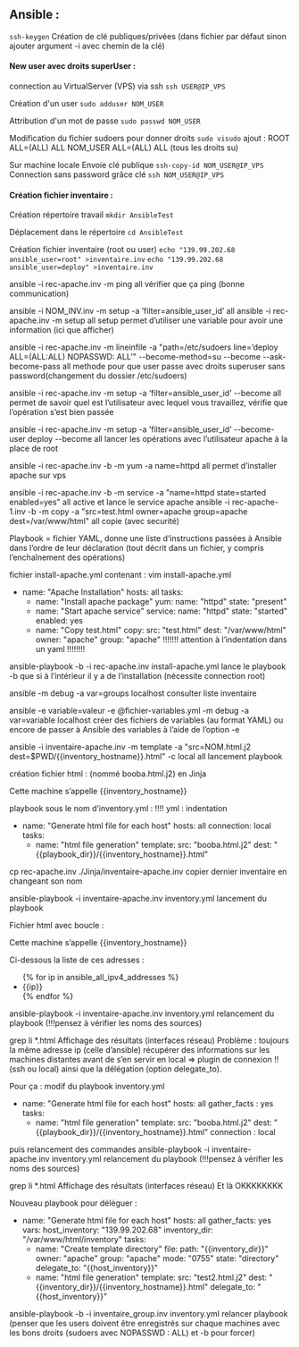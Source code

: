 ## Ansible :

`ssh-keygen`
Création de clé publiques/privées (dans fichier par défaut sinon ajouter argument -i avec chemin de la clé)

#### New user avec droits superUser :


connection au VirtualServer (VPS) via ssh
`ssh USER@IP_VPS`

Création d'un user
`sudo adduser NOM_USER`

Attribution d'un mot de passe
`sudo passwd NOM_USER`

Modification du fichier sudoers pour donner droits
`sudo visudo`
	ajout :
ROOT ALL=(ALL) ALL
NOM_USER ALL=(ALL) ALL
  (tous les droits su)

Sur machine locale
Envoie clé publique
`ssh-copy-id NOM_USER@IP_VPS`
Connection sans password grâce clé 
`ssh NOM_USER@IP_VPS`

#### Création fichier inventaire :

Création répertoire travail 
`mkdir AnsibleTest`

Déplacement dans le répertoire
`cd AnsibleTest`

Création fichier inventaire (root ou user)
`echo "139.99.202.68 ansible_user=root" >inventaire.inv`
`echo "139.99.202.68 ansible_user=deploy" >inventaire.inv`

ansible -i rec-apache.inv -m ping all
	vérifier que ça ping (bonne communication)

ansible -i NOM_INV.inv -m setup -a ’filter=ansible_user_id’ all
ansible -i rec-apache.inv -m setup all
	setup permet d’utiliser une variable pour avoir une information (ici que afficher)



ansible -i rec-apache.inv -m lineinfile -a "path=/etc/sudoers line=’deploy ALL=(ALL:ALL) NOPASSWD: ALL’" --become-method=su --become --ask-become-pass all
	methode pour que user passe avec droits superuser sans password(changement du dossier 	/etc/sudoers)

ansible -i rec-apache.inv -m setup -a ‘filter=ansible_user_id’ --become all
	permet de savoir quel est l’utilisateur avec lequel vous travaillez, vérifie que l’opération 	s’est bien passée 

ansible -i rec-apache.inv -m setup -a ’filter=ansible_user_id’ --become-user deploy --become all
	lancer les opérations avec l’utilisateur apache à la place de root

ansible -i rec-apache.inv -b -m yum -a name=httpd all
	permet d’installer apache sur vps 

ansible -i rec-apache.inv -b -m service -a "name=httpd state=started enabled=yes" all
	active et lance le service apache
ansible -i rec-apache-1.inv -b -m copy -a "src=test.html owner=apache group=apache dest=/var/www/html" all
	copie (avec securité)



Playbook = fichier YAML, donne une liste d’instructions passées à Ansible dans l’ordre de leur déclaration (tout décrit dans un fichier, y compris l’enchaînement des opérations)

fichier install-apache.yml contenant : vim install-apache.yml
- name: "Apache Installation"
  hosts: all
  tasks:
   - name: "Install apache package"
     yum:
      name: "httpd"
      state: "present"
   - name: "Start apache service"
     service:
      name: "httpd"
      state: "started"
      enabled: yes
   - name: "Copy test.html"
     copy:
      src: "test.html"
      dest: "/var/www/html"
      owner: "apache"
      group: "apache"
!!!!!!! attention à l’indentation dans un yaml !!!!!!!!


ansible-playbook -b -i rec-apache.inv install-apache.yml
	lance le playbook 
	-b que si à l’intérieur il y a de l’installation (nécessite connection root) 

ansible -m debug -a var=groups localhost
	consulter liste inventaire 

ansible -e variable=valeur -e @fichier-variables.yml -m debug -a var=variable localhost
	créer des fichiers de variables (au format YAML) ou encore de passer
	à Ansible des variables à l’aide de l’option -e

ansible -i inventaire-apache.inv -m template -a "src=NOM.html.j2 dest=$PWD/{{inventory_hostname}}.html" -c local all
	lancement playbook 

création fichier html : (nommé booba.html.j2) en Jinja 
<html>
<head>
<title>Machine {{inventory_hostname}}</title>
</head>
<body>
<p>Cette machine s’appelle {{inventory_hostname}}</p>
</body>
</html>

playbook sous le nom d’inventory.yml :
!!!! yml : indentation
- name: "Generate html file for each host"
  hosts: all
  connection: local
  tasks:
   - name: "html file generation"
     template:
      src: "booba.html.j2"
      dest: "{{playbook_dir}}/{{inventory_hostname}}.html"

 cp rec-apache.inv ./Jinja/inventaire-apache.inv
	copier dernier inventaire en changeant son nom 

ansible-playbook -i inventaire-apache.inv inventory.yml
	lancement du playbook



Fichier html avec boucle :
<html>
<head>
<title>Machine {{inventory_hostname}}</title>
</head>
<body>
<p>Cette machine s’appelle
{{inventory_hostname}}</p>
<p>Ci-dessous la liste de ces adresses :</p>
<ul>
{% for ip in ansible_all_ipv4_addresses %}
<li>{{ip}}</li>
{% endfor %}
</ul>
</body>
</html>


ansible-playbook -i inventaire-apache.inv inventory.yml
	relancement du playbook (!!!pensez à vérifier les noms des sources)

grep li *.html
	Affichage des résultats (interfaces réseau)
	Problème : toujours la même adresse ip (celle d’ansible)
récupérer des informations sur les machines distantes avant de s’en servir en local ⇒  plugin de connexion !! (ssh ou local) ainsi que la délégation (option delegate_to).

Pour ça : modif du playbook inventory.yml
- name: "Generate html file for each host"
  hosts: all
  gather_facts : yes
  tasks:
   - name: "html file generation"
     template:
      src: "booba.html.j2"
      dest: "{{playbook_dir}}/{{inventory_hostname}}.html"
     connection : local

puis relancement des commandes 
ansible-playbook -i inventaire-apache.inv inventory.yml
	relancement du playbook (!!!pensez à vérifier les noms des sources)

grep li *.html
	Affichage des résultats (interfaces réseau)
	Et là OKKKKKKKK 



Nouveau playbook pour déléguer :
- name: "Generate html file for each host"
  hosts: all
  gather_facts: yes
  vars:
   host_inventory: "139.99.202.68"
   inventory_dir: "/var/www/html/inventory"
  tasks:
   - name: "Create template directory"
     file:
      path: "{{inventory_dir}}"
      owner: "apache"
      group: "apache"
      mode: "0755"
      state: "directory"
      delegate_to: "{{host_inventory}}"
   - name: "html file generation"
     template:
      src: "test2.html.j2"
      dest: "{{inventory_dir}}/{{inventory_hostname}}.html"
     delegate_to: "{{host_inventory}}"

ansible-playbook -b -i inventaire_group.inv inventory.yml
	relancer playbook (penser que les users doivent être enregistrés sur chaque machines avec 	les bons droits (sudoers avec NOPASSWD : ALL) et -b pour forcer)
